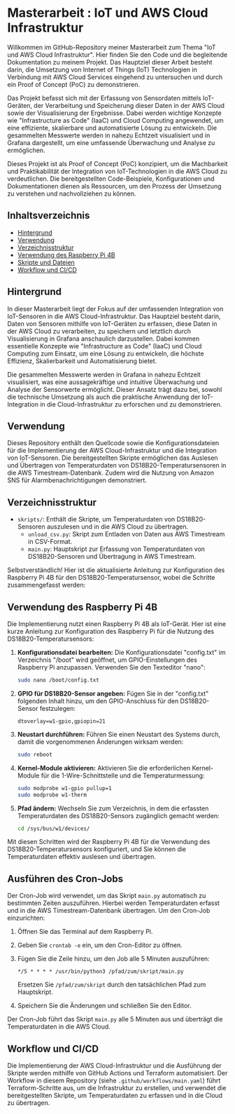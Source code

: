 # Masterarbeit : IoT und AWS Cloud Infrastruktur

Willkommen im GitHub-Repository meiner Masterarbeit zum Thema "IoT und AWS Cloud Infrastruktur". Hier finden Sie den Code und die begleitende Dokumentation zu meinem Projekt. Das Hauptziel dieser Arbeit besteht darin, die Umsetzung von Internet of Things (IoT) Technologien in Verbindung mit AWS Cloud Services eingehend zu untersuchen und durch ein Proof of Concept (PoC) zu demonstrieren.

Das Projekt befasst sich mit der Erfassung von Sensordaten mittels IoT-Geräten, der Verarbeitung und Speicherung dieser Daten in der AWS Cloud sowie der Visualisierung der Ergebnisse. Dabei werden wichtige Konzepte wie "Infrastructure as Code" (IaaC) und Cloud Computing angewendet, um eine effiziente, skalierbare und automatisierte Lösung zu entwickeln. Die gesammelten Messwerte werden in nahezu Echtzeit visualisiert und in Grafana dargestellt, um eine umfassende Überwachung und Analyse zu ermöglichen.

Dieses Projekt ist als Proof of Concept (PoC) konzipiert, um die Machbarkeit und Praktikabilität der Integration von IoT-Technologien in die AWS Cloud zu verdeutlichen. Die bereitgestellten Code-Beispiele, Konfigurationen und Dokumentationen dienen als Ressourcen, um den Prozess der Umsetzung zu verstehen und nachvollziehen zu können.

## Inhaltsverzeichnis

- [Hintergrund](#hintergrund)
- [Verwendung](#verwendung)
- [Verzeichnisstruktur](#verzeichnisstruktur)
- [Verwendung des Raspberry Pi 4B](#verwendung-des-raspberry-pi-4b)
- [Skripte und Dateien](#skripte-und-dateien)
- [Workflow und CI/CD](#workflow-und-ci/cd)

## Hintergrund

In dieser Masterarbeit liegt der Fokus auf der umfassenden Integration von IoT-Sensoren in die AWS Cloud-Infrastruktur. Das Hauptziel besteht darin, Daten von Sensoren mithilfe von IoT-Geräten zu erfassen, diese Daten in der AWS Cloud zu verarbeiten, zu speichern und letztlich durch Visualisierung in Grafana anschaulich darzustellen. Dabei kommen essentielle Konzepte wie "Infrastructure as Code" (IaaC) und Cloud Computing zum Einsatz, um eine Lösung zu entwickeln, die höchste Effizienz, Skalierbarkeit und Automatisierung bietet.

Die gesammelten Messwerte werden in Grafana in nahezu Echtzeit visualisiert, was eine aussagekräftige und intuitive Überwachung und Analyse der Sensorwerte ermöglicht. Dieser Ansatz trägt dazu bei, sowohl die technische Umsetzung als auch die praktische Anwendung der IoT-Integration in die Cloud-Infrastruktur zu erforschen und zu demonstrieren.

## Verwendung

Dieses Repository enthält den Quellcode sowie die Konfigurationsdateien für die Implementierung der AWS Cloud-Infrastruktur und die Integration von IoT-Sensoren. Die bereitgestellten Skripte ermöglichen das Auslesen und Übertragen von Temperaturdaten von DS18B20-Temperatursensoren in die AWS Timestream-Datenbank. Zudem wird die Nutzung von Amazon SNS für Alarmbenachrichtigungen demonstriert.

## Verzeichnisstruktur

- `skripts/`: Enthält die Skripte, um Temperaturdaten von DS18B20-Sensoren auszulesen und in die AWS Cloud zu übertragen.
  - `unload_csv.py`: Skript zum Entladen von Daten aus AWS Timestream in CSV-Format.
  - `main.py`: Hauptskript zur Erfassung von Temperaturdaten von DS18B20-Sensoren und Übertragung in AWS Timestream.

Selbstverständlich! Hier ist die aktualisierte Anleitung zur Konfiguration des Raspberry Pi 4B für den DS18B20-Temperatursensor, wobei die Schritte zusammengefasst werden:

## Verwendung des Raspberry Pi 4B

Die Implementierung nutzt einen Raspberry Pi 4B als IoT-Gerät. Hier ist eine kurze Anleitung zur Konfiguration des Raspberry Pi für die Nutzung des DS18B20-Temperatursensors:

1. **Konfigurationsdatei bearbeiten:** Die Konfigurationsdatei "config.txt" im Verzeichnis "/boot" wird geöffnet, um GPIO-Einstellungen des Raspberry Pi anzupassen. Verwenden Sie den Texteditor "nano":
   
   ```bash
   sudo nano /boot/config.txt
   ```

2. **GPIO für DS18B20-Sensor angeben:** Fügen Sie in der "config.txt" folgenden Inhalt hinzu, um den GPIO-Anschluss für den DS18B20-Sensor festzulegen:
   
   ```plaintext
   dtoverlay=w1-gpio,gpiopin=21
   ```

3. **Neustart durchführen:** Führen Sie einen Neustart des Systems durch, damit die vorgenommenen Änderungen wirksam werden:
   
   ```bash
   sudo reboot
   ```

4. **Kernel-Module aktivieren:** Aktivieren Sie die erforderlichen Kernel-Module für die 1-Wire-Schnittstelle und die Temperaturmessung:
   
   ```bash
   sudo modprobe w1-gpio pullup=1
   sudo modprobe w1-therm
   ```

5. **Pfad ändern:** Wechseln Sie zum Verzeichnis, in dem die erfassten Temperaturdaten des DS18B20-Sensors zugänglich gemacht werden:
   
   ```bash
   cd /sys/bus/w1/devices/
   ```

Mit diesen Schritten wird der Raspberry Pi 4B für die Verwendung des DS18B20-Temperatursensors konfiguriert, und Sie können die Temperaturdaten effektiv auslesen und übertragen.

## Ausführen des Cron-Jobs

Der Cron-Job wird verwendet, um das Skript `main.py` automatisch zu bestimmten Zeiten auszuführen. Hierbei werden Temperaturdaten erfasst und in die AWS Timestream-Datenbank übertragen. Um den Cron-Job einzurichten:

1. Öffnen Sie das Terminal auf dem Raspberry Pi.
2. Geben Sie `crontab -e` ein, um den Cron-Editor zu öffnen.
3. Fügen Sie die Zeile hinzu, um den Job alle 5 Minuten auszuführen:

   ```
   */5 * * * * /usr/bin/python3 /pfad/zum/skript/main.py
   ```

   Ersetzen Sie `/pfad/zum/skript` durch den tatsächlichen Pfad zum Hauptskript.

4. Speichern Sie die Änderungen und schließen Sie den Editor.

Der Cron-Job führt das Skript `main.py` alle 5 Minuten aus und überträgt die Temperaturdaten in die AWS Cloud.

## Workflow und CI/CD

Die Implementierung der AWS Cloud-Infrastruktur und die Ausführung der Skripte werden mithilfe von GitHub Actions und Terraform automatisiert. Der Workflow in diesem Repository (siehe `.github/workflows/main.yaml`) führt Terraform-Schritte aus, um die Infrastruktur zu erstellen, und verwendet die bereitgestellten Skripte, um Temperaturdaten zu erfassen und in die Cloud zu übertragen.
